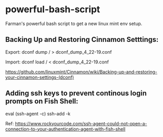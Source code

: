 # powerful-bash-script
Farman's powerful bash script to get a new linux mint env setup.

## Backing Up and Restoring Cinnamon Setttings:

Export: dconf dump / > dconf_dump_4_22-19.conf

Import: dconf load / < dconf_dump_4_22-19.conf

https://github.com/linuxmint/Cinnamon/wiki/Backing-up-and-restoring-your-cinnamon-settings-(dconf)

## Adding ssh keys to prevent continous login prompts on Fish Shell:
eval (ssh-agent -c)
ssh-add -k

Ref: https://www.rockyourcode.com/ssh-agent-could-not-open-a-connection-to-your-authentication-agent-with-fish-shell
